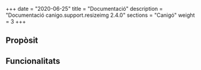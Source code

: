 +++
date        = "2020-06-25"
title       = "Documentació"
description = "Documentació canigo.support.resizeimg 2.4.0"
sections    = "Canigó"
weight      = 3
+++

## Propòsit



## Funcionalitats
